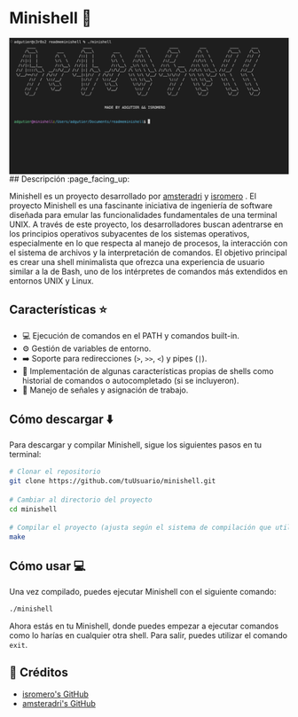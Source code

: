 # Minishell :shell:
<img align="center" src="imagenes/imagen1.PNG" alt="Screenshot of the game" />
## Descripción :page_facing_up:

Minishell es un proyecto desarrollado por [amsteradri](https://github.com/amsteradri) y [isromero](https://github.com/isromero) . 
El proyecto Minishell es una fascinante iniciativa de ingeniería de software diseñada para emular las funcionalidades fundamentales de una terminal UNIX. A través de este proyecto, los desarrolladores buscan adentrarse en los principios operativos subyacentes de los sistemas operativos, especialmente en lo que respecta al manejo de procesos, la interacción con el sistema de archivos y la interpretación de comandos. El objetivo principal es crear una shell minimalista que ofrezca una experiencia de usuario similar a la de Bash, uno de los intérpretes de comandos más extendidos en entornos UNIX y Linux.
## Características :star:

- :computer: Ejecución de comandos en el PATH y comandos built-in.
- :gear: Gestión de variables de entorno.
- :arrow_right: Soporte para redirecciones (`>`, `>>`, `<`) y pipes (`|`).
- :memo: Implementación de algunas características propias de shells como historial de comandos o autocompletado (si se incluyeron).
- :signal_strength: Manejo de señales y asignación de trabajo.

## Cómo descargar :arrow_down:

Para descargar y compilar Minishell, sigue los siguientes pasos en tu terminal:

```bash
# Clonar el repositorio
git clone https://github.com/tuUsuario/minishell.git

# Cambiar al directorio del proyecto
cd minishell

# Compilar el proyecto (ajusta según el sistema de compilación que utilices)
make
```
## Cómo usar :computer:

Una vez compilado, puedes ejecutar Minishell con el siguiente comando:

```bash
./minishell
```
Ahora estás en tu Minishell, donde puedes empezar a ejecutar comandos como lo harías en cualquier otra shell. Para salir, puedes utilizar el comando `exit`.

## 👥 Créditos
- [isromero's GitHub](https://github.com/isromero)
- [amsteradri's GitHub](https://github.com/amsteradri)
